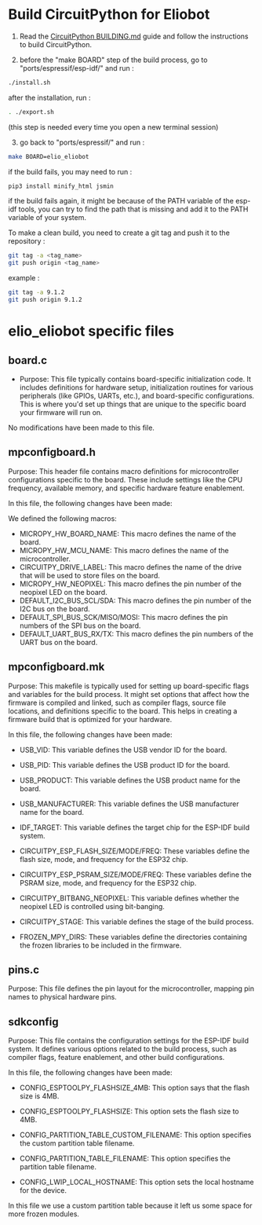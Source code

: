 # Build CircuitPython for Eliobot

1. Read the [CircuitPython BUILDING.md](BUILDING.md) guide and follow the instructions to build CircuitPython.

2. before the "make BOARD" step of the build process, go to "ports/espressif/esp-idf/" and run :

```bash
./install.sh
```

after the installation, run :

```bash
. ./export.sh
```

(this step is needed every time you open a new terminal session)

3. go back to "ports/espressif/" and run :

```bash
make BOARD=elio_eliobot
```

if the build fails, you may need to run :

```bash
pip3 install minify_html jsmin
```

if the build fails again, it might be because of the PATH variable of the esp-idf tools,
you can try to find the path that is missing and add it to the PATH variable of your system.

To make a clean build, you need to create a git tag and push it to the repository :

```bash
git tag -a <tag_name>
git push origin <tag_name>
```

example :

```bash
git tag -a 9.1.2
git push origin 9.1.2
```

# elio_eliobot specific files

## board.c

- Purpose: 
This file typically contains board-specific initialization code. It includes definitions for hardware setup, initialization routines for various peripherals (like GPIOs, UARTs, etc.), and board-specific configurations. This is where you'd set up things that are unique to the specific board your firmware will run on.

No modifications have been made to this file.

## mpconfigboard.h

Purpose: This header file contains macro definitions for microcontroller configurations specific to the board.
These include settings like the CPU frequency, available memory, and specific hardware feature enablement.

In this file, the following changes have been made:

We defined the following macros:

- MICROPY_HW_BOARD_NAME: This macro defines the name of the board.
- MICROPY_HW_MCU_NAME: This macro defines the name of the microcontroller.
- CIRCUITPY_DRIVE_LABEL: This macro defines the name of the drive that will be used to store files on the board.
- MICROPY_HW_NEOPIXEL: This macro defines the pin number of the neopixel LED on the board.
- DEFAULT_I2C_BUS_SCL/SDA: This macro defines the pin number of the I2C bus on the board.
- DEFAULT_SPI_BUS_SCK/MISO/MOSI: This macro defines the pin numbers of the SPI bus on the board.
- DEFAULT_UART_BUS_RX/TX: This macro defines the pin numbers of the UART bus on the board.

## mpconfigboard.mk

Purpose: This makefile is typically used for setting up board-specific flags and variables for the build process. It might set options that affect how the firmware is compiled and linked, such as compiler flags, source file locations, and definitions specific to the board. This helps in creating a firmware build that is optimized for your hardware.

In this file, the following changes have been made:

- USB_VID: This variable defines the USB vendor ID for the board.
- USB_PID: This variable defines the USB product ID for the board.
- USB_PRODUCT: This variable defines the USB product name for
the board.
- USB_MANUFACTURER: This variable defines the USB manufacturer name for the board.

- IDF_TARGET: This variable defines the target chip for the ESP-IDF build system.

- CIRCUITPY_ESP_FLASH_SIZE/MODE/FREQ: These variables define the flash size, mode, and frequency for the ESP32 chip.

- CIRCUITPY_ESP_PSRAM_SIZE/MODE/FREQ: These variables define the PSRAM size, mode, and frequency for the ESP32 chip.

- CIRCUITPY_BITBANG_NEOPIXEL: This variable defines whether the neopixel LED is controlled using bit-banging.

- CIRCUITPY_STAGE: This variable defines the stage of the build process.

- FROZEN_MPY_DIRS: These variables define the directories containing the frozen libraries to be included in the firmware.

## pins.c

Purpose: This file defines the pin layout for the microcontroller, mapping pin names to physical hardware pins.

## sdkconfig

Purpose: This file contains the configuration settings for the ESP-IDF build system. It defines various options related to the build process, such as compiler flags, feature enablement, and other build configurations.

In this file, the following changes have been made:

- CONFIG_ESPTOOLPY_FLASHSIZE_4MB: This option says that the flash size is 4MB.
- CONFIG_ESPTOOLPY_FLASHSIZE: This option sets the flash size to 4MB.

- CONFIG_PARTITION_TABLE_CUSTOM_FILENAME: This option specifies the custom partition table filename.
- CONFIG_PARTITION_TABLE_FILENAME: This option specifies the partition table filename.

- CONFIG_LWIP_LOCAL_HOSTNAME: This option sets the local hostname for the device.

In this file we use a custom partition table because it left us some space for more frozen modules.

